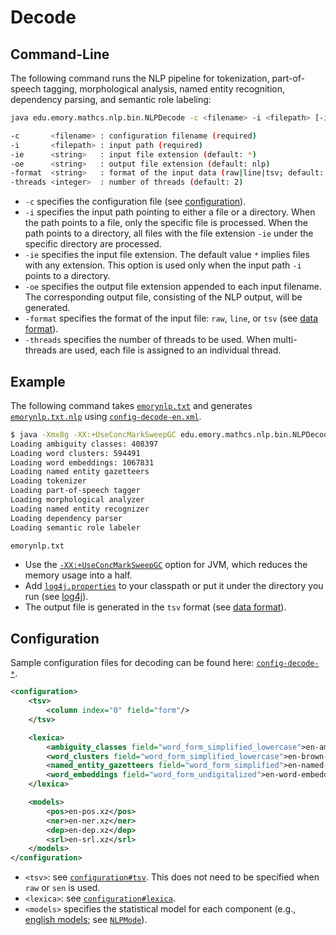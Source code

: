 # Decode

## Command-Line

The following command runs the NLP pipeline for tokenization, part-of-speech tagging, morphological analysis, named entity recognition, dependency parsing, and semantic role labeling:

```bash
java edu.emory.mathcs.nlp.bin.NLPDecode -c <filename> -i <filepath> [-ie <string> -oe <string> -format <string> -threads <integer>]

-c       <filename> : configuration filename (required)
-i       <filepath> : input path (required)
-ie      <string>   : input file extension (default: *)
-oe      <string>   : output file extension (default: nlp)
-format  <string>   : format of the input data (raw|line|tsv; default: raw)
-threads <integer>  : number of threads (default: 2)
```

* `-c` specifies the configuration file (see [configuration](#configuration)).
* `-i` specifies the input path pointing to either a file or a directory. When the path points to a file, only the specific file is processed. When the path points to a directory, all files with the file extension `-ie` under the specific directory are processed.
* `-ie` specifies the input file extension. The default value `*` implies files with any extension. This option is used only when the input path `-i` points to a directory.
* `-oe` specifies the output file extension appended to each input filename. The corresponding output file, consisting of the NLP output, will be generated.
* `-format` specifies the format of the input file: `raw`, `line`, or `tsv` (see [data format](../supplements/data-format.md)).
* `-threads` specifies the number of threads to be used. When multi-threads are used, each file is assigned to an individual thread.

## Example

The following command takes [`emorynlp.txt`](../../src/main/resources/dat/emorynlp.txt) and generates [`emorynlp.txt.nlp`](../../src/main/resources/dat/emorynlp.txt.nlp) using [`config-decode-en.xml`](../../src/main/resources/configuration/config-decode-en.xml).

```bash
$ java -Xmx8g -XX:+UseConcMarkSweepGC edu.emory.mathcs.nlp.bin.NLPDecode -c config-decode-general.xml -i emorynlp.txt
Loading ambiguity classes: 408397
Loading word clusters: 594491
Loading word embeddings: 1067831
Loading named entity gazetteers
Loading tokenizer
Loading part-of-speech tagger
Loading morphological analyzer
Loading named entity recognizer
Loading dependency parser
Loading semantic role labeler

emorynlp.txt
```

* Use the [`-XX:+UseConcMarkSweepGC`](http://www.oracle.com/technetwork/java/tuning-139912.html) option for JVM, which reduces the memory usage into a half.
* Add [`log4j.properties`](../../src/main/resources/configuration/log4j.properties) to your classpath or put it under the directory you run (see [log4j](http://logging.apache.org/log4j/)).
* The output file is generated in the `tsv` format (see [data format](../supplements/data-format.md#tab-separated-values-format)).

## Configuration

Sample configuration files for decoding can be found here: [`config-decode-*`](../../src/main/resources/configuration/).

```xml
<configuration>
    <tsv>
        <column index="0" field="form"/>
    </tsv>

    <lexica>
        <ambiguity_classes field="word_form_simplified_lowercase">en-ambiguity-classes-simplified-lowercase.xz</ambiguity_classes>
        <word_clusters field="word_form_simplified_lowercase">en-brown-clusters-simplified-lowercase.xz</word_clusters>
        <named_entity_gazetteers field="word_form_simplified">en-named-entity-gazetteers-simplified.xz</named_entity_gazetteers>
        <word_embeddings field="word_form_undigitalized">en-word-embeddings-undigitalized.xz</word_embeddings>
    </lexica>

    <models>
    	<pos>en-pos.xz</pos>
    	<ner>en-ner.xz</ner>
    	<dep>en-dep.xz</dep>
    	<srl>en-srl.xz</srl>
    </models>
</configuration>
```

* `<tsv>`: see [`configuration#tsv`](train.md#configuration). This does not need to be specified when `raw` or `sen` is used.
* `<lexica>`: see [`configuration#lexica`](train.md#configuration).
* `<models>` specifies the statistical model for each component (e.g., [english models](../supplements/english-lexica-models.md#models); see [`NLPMode`](https://github.com/emorynlp/corenlp/blob/master/src/main/java/edu/emory/mathcs/nlp/component/template/util/NLPMode.java)).